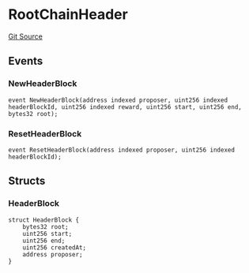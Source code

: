 # RootChainHeader
[Git Source](https://github.com/TOKnetwork/contracts/blob/155f729fd8db0676297384375468d4d45b8aa44e/contracts/root/RootChainStorage.sol)


## Events
### NewHeaderBlock

```solidity
event NewHeaderBlock(address indexed proposer, uint256 indexed headerBlockId, uint256 indexed reward, uint256 start, uint256 end, bytes32 root);
```

### ResetHeaderBlock

```solidity
event ResetHeaderBlock(address indexed proposer, uint256 indexed headerBlockId);
```

## Structs
### HeaderBlock

```solidity
struct HeaderBlock {
    bytes32 root;
    uint256 start;
    uint256 end;
    uint256 createdAt;
    address proposer;
}
```

